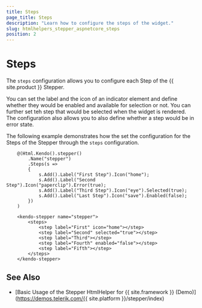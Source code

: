 ```yaml
---
title: Steps
page_title: Steps
description: "Learn how to configure the steps of the widget."
slug: htmlhelpers_stepper_aspnetcore_steps
position: 2
---
```


# Steps

The `steps` configuration allows you to configure each Step of the {{ site.product }} Stepper.

You can set the label and the icon of an indicator element and define whether they would be enabled and available for selection or not. You can further set teh step that would be selected when the widget is rendered. The configuration also allows you to also define whether a step would be in error state.

The following example demonstrates how the set the configuration for the Steps of the Stepper through the `steps` configuration.

```HtmlHelper
    @(Html.Kendo().stepper()
        .Name("stepper")
        .Steps(s =>
        {
            s.Add().Label("First Step").Icon("home");
            s.Add().Label("Second Step").Icon("paperclip").Error(true);
            s.Add().Label("Third Step").Icon("eye").Selected(true);
            s.Add().Label("Last Step").Icon("save").Enabled(false);
        })
    )
```
```TagHelper
    <kendo-stepper name="stepper">
        <steps>
            <step label="First" icon="home"></step>
            <step label="Second" selected="true"></step>
            <step label="Third"></step>
            <step label="Fourth" enabled="false"></step>
            <step label="Fifth"></step>
        </steps>
    </kendo-stepper>
```

## See Also

* [Basic Usage of the Stepper HtmlHelper for {{ site.framework }} (Demo)](https://demos.telerik.com/{{ site.platform }}/stepper/index)
